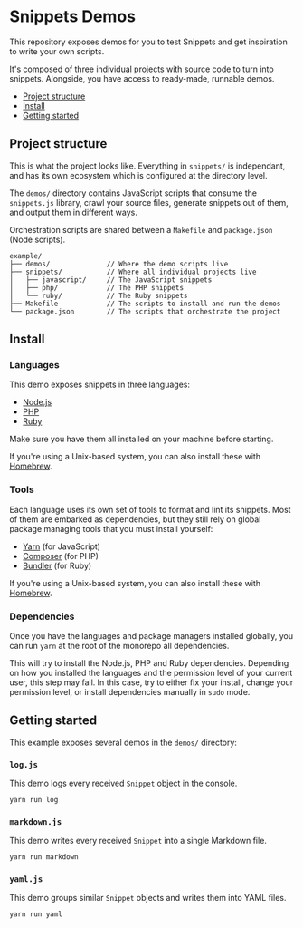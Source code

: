 # Snippets Demos<!-- omit in toc -->

This repository exposes demos for you to test Snippets and get inspiration to write your own scripts.

It's composed of three individual projects with source code to turn into snippets. Alongside, you have access to ready-made, runnable demos.

- [Project structure](#project-structure)
- [Install](#install)
- [Getting started](#getting-started)

## Project structure

This is what the project looks like. Everything in `snippets/` is independant, and has its own ecosystem which is configured at the directory level.

The `demos/` directory contains JavaScript scripts that consume the `snippets.js` library, crawl your source files, generate snippets out of them, and output them in different ways.

Orchestration scripts are shared between a `Makefile` and `package.json` (Node scripts).

```
example/
├── demos/              // Where the demo scripts live
├── snippets/           // Where all individual projects live
│   ├── javascript/     // The JavaScript snippets
│   ├── php/            // The PHP snippets
│   └── ruby/           // The Ruby snippets
├── Makefile            // The scripts to install and run the demos
└── package.json        // The scripts that orchestrate the project
```

## Install

### Languages<!-- omit in toc -->

This demo exposes snippets in three languages:

- [Node.js](https://nodejs.org/en/download/)
- [PHP](https://www.php.net/manual/install.php)
- [Ruby](https://www.ruby-lang.org/documentation/installation/)

Make sure you have them all installed on your machine before starting.

If you're using a Unix-based system, you can also install these with [Homebrew](https://brew.sh/).

### Tools<!-- omit in toc -->

Each language uses its own set of tools to format and lint its snippets. Most of them are embarked as dependencies, but they still rely on global package managing tools that you must install yourself:

- [Yarn](https://yarnpkg.com/docs/install/) (for JavaScript)
- [Composer](https://getcomposer.org/download/) (for PHP)
- [Bundler](https://bundler.io/) (for Ruby)

If you're using a Unix-based system, you can also install these with [Homebrew](https://brew.sh/).

### Dependencies<!-- omit in toc -->

Once you have the languages and package managers installed globally, you can run `yarn` at the root of the monorepo all dependencies.

This will try to install the Node.js, PHP and Ruby dependencies. Depending on how you installed the languages and the permission level of your current user, this step may fail. In this case, try to either fix your install, change your permission level, or install dependencies manually in `sudo` mode.

## Getting started

This example exposes several demos in the `demos/` directory:

### `log.js`<!-- omit in toc -->

This demo logs every received `Snippet` object in the console.

```js
yarn run log
```

### `markdown.js`<!-- omit in toc -->

This demo writes every received `Snippet` into a single Markdown file.

```js
yarn run markdown
```

### `yaml.js`<!-- omit in toc -->

This demo groups similar `Snippet` objects and writes them into YAML files.

```js
yarn run yaml
```
